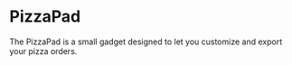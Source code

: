 # PizzaPad
The PizzaPad is a small gadget designed to let you customize and export your pizza orders. 
